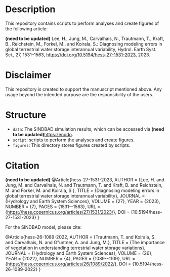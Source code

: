 # Description

This repository contains scripts to perform analyses and create figures of the following article:

**(need to be updated)** Lee, H., Jung, M., Carvalhais, N., Trautmann, T., Kraft, B., Reichstein, M., Forkel, M., and Koirala, S.: Diagnosing modeling errors in global terrestrial water storage interannual variability, Hydrol. Earth Syst. Sci., 27, 1531–1563, https://doi.org/10.5194/hess-27-1531-2023, 2023.

# Disclaimer

This repository is created to support the manuscript mentioned above. Any usage beyond the intended purpose are the responsibility of the users.

# Structure

- `data`: The SINDBAD simulation results, which can be accessed via **(need to be updated)**[https:zenodo](https://zenodo.org/records/7813179).
- `script`: scripts to perform the analyses and create figures.
- `figures`: This directory stores figures created by scripts.

# Citation
**(need to be updated)**
@Article{hess-27-1531-2023,
AUTHOR = {Lee, H. and Jung, M. and Carvalhais, N. and Trautmann, T. and Kraft, B. and Reichstein, M. and Forkel, M. and Koirala, S.},
TITLE = {Diagnosing modeling errors in global terrestrial water storage interannual variability},
JOURNAL = {Hydrology and Earth System Sciences},
VOLUME = {27},
YEAR = {2023},
NUMBER = {7},
PAGES = {1531--1563},
URL = {https://hess.copernicus.org/articles/27/1531/2023/},
DOI = {10.5194/hess-27-1531-2023}
}

For the SINDBAD model, please cite:

@Article{hess-26-1089-2022,
AUTHOR = {Trautmann, T. and Koirala, S. and Carvalhais, N. and G\"untner, A. and Jung, M.},
TITLE = {The importance of vegetation in understanding terrestrial water storage variations},
JOURNAL = {Hydrology and Earth System Sciences},
VOLUME = {26},
YEAR = {2022},
NUMBER = {4},
PAGES = {1089--1109},
URL = {https://hess.copernicus.org/articles/26/1089/2022/},
DOI = {10.5194/hess-26-1089-2022}
}
